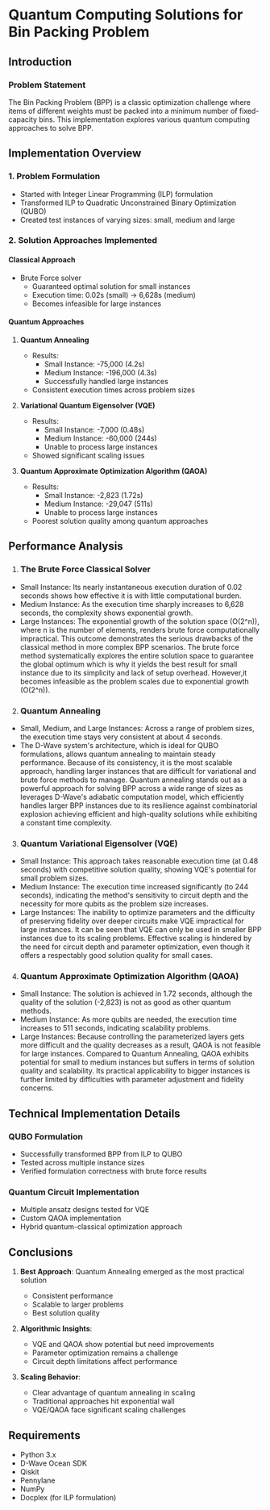 # Quantum Computing Solutions for Bin Packing Problem

## Introduction

### Problem Statement
The Bin Packing Problem (BPP) is a classic optimization challenge where items of different weights must be packed into a minimum number of fixed-capacity bins. This implementation explores various quantum computing approaches to solve BPP.

## Implementation Overview

### 1. Problem Formulation
- Started with Integer Linear Programming (ILP) formulation
- Transformed ILP to Quadratic Unconstrained Binary Optimization (QUBO)
- Created test instances of varying sizes: small, medium and large

### 2. Solution Approaches Implemented

#### Classical Approach
- Brute Force solver
  - Guaranteed optimal solution for small instances
  - Execution time: 0.02s (small) → 6,628s (medium)
  - Becomes infeasible for large instances

#### Quantum Approaches

1. **Quantum Annealing**
   - Results:
     - Small Instance: -75,000 (4.2s)
     - Medium Instance: -196,000 (4.3s)
     - Successfully handled large instances
   - Consistent execution times across problem sizes

2. **Variational Quantum Eigensolver (VQE)**
   - Results:
     - Small Instance: -7,000 (0.48s)
     - Medium Instance: -60,000 (244s)
     - Unable to process large instances
   - Showed significant scaling issues

3. **Quantum Approximate Optimization Algorithm (QAOA)**
   - Results:
     - Small Instance: -2,823 (1.72s)
     - Medium Instance: -29,047 (511s)
     - Unable to process large instances
   - Poorest solution quality among quantum approaches

## Performance Analysis
 
1.  ### The Brute Force Classical Solver
- Small Instance: Its nearly instantaneous execution duration of 0.02 seconds shows how effective it is with little computational burden.
- Medium Instance: As the execution time sharply increases to 6,628 seconds, the complexity shows exponential growth.
- Large Instances: The exponential growth of the solution space (O(2^n)), where n is the number of elements, renders brute force computationally impractical. This outcome demonstrates the serious drawbacks of the classical method in more complex BPP scenarios.
The brute force method systematically explores the entire solution space to guarantee the global optimum which is why it yields the best result for small instance due to its simplicity and lack of setup overhead. However,it becomes infeasible as the problem scales due to exponential growth (O(2^n)).
2. ### Quantum Annealing 
- Small, Medium, and Large Instances: Across a range of problem sizes, the execution time stays very consistent at about 4 seconds.
- The D-Wave system's architecture, which is ideal for QUBO formulations, allows quantum annealing to maintain steady performance. Because of its consistency, it is the most scalable approach, handling larger instances that are difficult for variational and brute force methods to manage.
Quantum annealing stands out as a powerful approach for solving BPP across a wide range of sizes as leverages D-Wave's adiabatic computation model, which efficiently handles larger BPP instances due to its resilience against combinatorial explosion achieving efficient and high-quality solutions while exhibiting a constant time complexity.
3. ### Quantum Variational Eigensolver (VQE)
- Small Instance: This approach takes reasonable execution time (at 0.48 seconds) with competitive solution quality, showing VQE's potential for small problem sizes.
- Medium Instance: The execution time increased significantly (to 244 seconds), indicating the method's sensitivity to circuit depth and the necessity for more qubits as the problem size increases.
- Large Instances: The inability to optimize parameters and the difficulty of preserving fidelity over deeper circuits make VQE impractical for large instances.
It can be seen that VQE can only be used in smaller BPP instances due to its scaling problems. Effective scaling is hindered by the need for circuit depth and parameter optimization, even though it offers a respectably good solution quality for small cases.
4. ### Quantum Approximate Optimization Algorithm (QAOA)
- Small Instance: The solution is achieved in 1.72 seconds, although the quality of the solution (-2,823) is not as good as other quantum methods.
- Medium Instance: As more qubits are needed, the execution time increases to 511 seconds, indicating scalability problems.
- Large Instances: Because controlling the parameterized layers gets more difficult and the quality decreases as a result, QAOA is not feasible for large instances.
Compared to Quantum Annealing, QAOA exhibits potential for small to medium instances but suffers in terms of solution quality and scalability. Its practical applicability to bigger instances is further limited by difficulties with parameter adjustment and fidelity concerns.

## Technical Implementation Details

### QUBO Formulation
- Successfully transformed BPP from ILP to QUBO
- Tested across multiple instance sizes
- Verified formulation correctness with brute force results

### Quantum Circuit Implementation
- Multiple ansatz designs tested for VQE
- Custom QAOA implementation
- Hybrid quantum-classical optimization approach

## Conclusions

1. **Best Approach**: Quantum Annealing emerged as the most practical solution
   - Consistent performance
   - Scalable to larger problems
   - Best solution quality

2. **Algorithmic Insights**:
   - VQE and QAOA show potential but need improvements
   - Parameter optimization remains a challenge
   - Circuit depth limitations affect performance

3. **Scaling Behavior**:
   - Clear advantage of quantum annealing in scaling
   - Traditional approaches hit exponential wall
   - VQE/QAOA face significant scaling challenges



## Requirements
- Python 3.x
- D-Wave Ocean SDK
- Qiskit
- Pennylane
- NumPy
- Docplex (for ILP formulation)
